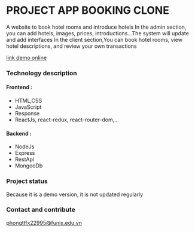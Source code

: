 # PROJECT APP BOOKING CLONE

A website to book hotel rooms and introduce hotels
In the admin section, you can add hotels, images, prices, introductions...The system will update and add interfaces
In the client section,You can book hotel rooms, view hotel descriptions, and review your own transactions

[link demo online](https://test-app-booking.web.app/)

### Technology description

#### Frontend :

- HTML,CSS
- JavaScript
- Response
- ReactJs, react-redux, react-router-dom,...

#### Backend :

- NodeJs
- Express
- RestApi
- MongooDb

### Project status

Because it is a demo version, it is not updated regularly

### Contact and contribute

phongttfx22995@funix.edu.vn
